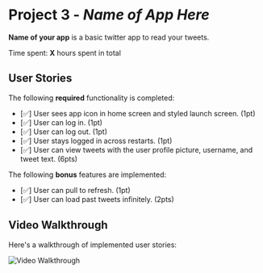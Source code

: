 # Project 3 - *Name of App Here*

**Name of your app** is a basic twitter app to read your tweets.

Time spent: **X** hours spent in total

## User Stories

The following **required** functionality is completed:

- [✅] User sees app icon in home screen and styled launch screen. (1pt)
- [✅] User can log in. (1pt)
- [✅] User can log out. (1pt)
- [✅] User stays logged in across restarts. (1pt)
- [✅] User can view tweets with the user profile picture, username, and tweet text. (6pts)

The following **bonus** features are implemented:

- [✅] User can pull to refresh. (1pt)
- [✅] User can load past tweets infinitely. (2pts)

## Video Walkthrough

Here's a walkthrough of implemented user stories:

<img src='https://imgur.com/a/ZDA1Hgk' title='Video Walkthrough' width='' alt='Video Walkthrough' />


